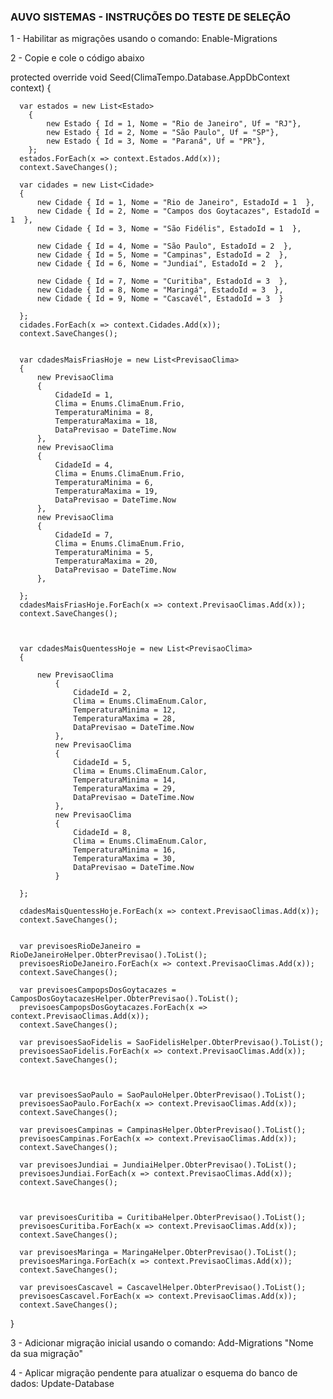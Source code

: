 ### AUVO SISTEMAS - INSTRUÇÕES DO TESTE DE SELEÇÃO

1 - Habilitar as migrações usando o comando: Enable-Migrations

2 - Copie e cole o código abaixo

 protected override void Seed(ClimaTempo.Database.AppDbContext context)
  {

      var estados = new List<Estado>
        {
            new Estado { Id = 1, Nome = "Rio de Janeiro", Uf = "RJ"},
            new Estado { Id = 2, Nome = "São Paulo", Uf = "SP"},
            new Estado { Id = 3, Nome = "Paraná", Uf = "PR"},
        };
      estados.ForEach(x => context.Estados.Add(x));
      context.SaveChanges();

      var cidades = new List<Cidade>
      {
          new Cidade { Id = 1, Nome = "Rio de Janeiro", EstadoId = 1  },
          new Cidade { Id = 2, Nome = "Campos dos Goytacazes", EstadoId = 1  },
          new Cidade { Id = 3, Nome = "São Fidélis", EstadoId = 1  },

          new Cidade { Id = 4, Nome = "São Paulo", EstadoId = 2  },
          new Cidade { Id = 5, Nome = "Campinas", EstadoId = 2  },
          new Cidade { Id = 6, Nome = "Jundiaí", EstadoId = 2  },

          new Cidade { Id = 7, Nome = "Curitiba", EstadoId = 3  },
          new Cidade { Id = 8, Nome = "Maringá", EstadoId = 3  },
          new Cidade { Id = 9, Nome = "Cascavél", EstadoId = 3  }

      };
      cidades.ForEach(x => context.Cidades.Add(x));
      context.SaveChanges();


      var cdadesMaisFriasHoje = new List<PrevisaoClima>
      {
          new PrevisaoClima
          {
              CidadeId = 1,
              Clima = Enums.ClimaEnum.Frio,
              TemperaturaMinima = 8,
              TemperaturaMaxima = 18,
              DataPrevisao = DateTime.Now
          },
          new PrevisaoClima
          {
              CidadeId = 4,
              Clima = Enums.ClimaEnum.Frio,
              TemperaturaMinima = 6,
              TemperaturaMaxima = 19,
              DataPrevisao = DateTime.Now
          },
          new PrevisaoClima
          {
              CidadeId = 7,
              Clima = Enums.ClimaEnum.Frio,
              TemperaturaMinima = 5,
              TemperaturaMaxima = 20,
              DataPrevisao = DateTime.Now
          },

      };
      cdadesMaisFriasHoje.ForEach(x => context.PrevisaoClimas.Add(x));
      context.SaveChanges();



      var cdadesMaisQuentessHoje = new List<PrevisaoClima>
      {

          new PrevisaoClima
              {
                  CidadeId = 2,
                  Clima = Enums.ClimaEnum.Calor,
                  TemperaturaMinima = 12,
                  TemperaturaMaxima = 28,
                  DataPrevisao = DateTime.Now
              },
              new PrevisaoClima
              {
                  CidadeId = 5,
                  Clima = Enums.ClimaEnum.Calor,
                  TemperaturaMinima = 14,
                  TemperaturaMaxima = 29,
                  DataPrevisao = DateTime.Now
              },
              new PrevisaoClima
              {
                  CidadeId = 8,
                  Clima = Enums.ClimaEnum.Calor,
                  TemperaturaMinima = 16,
                  TemperaturaMaxima = 30,
                  DataPrevisao = DateTime.Now
              }

      };

      cdadesMaisQuentessHoje.ForEach(x => context.PrevisaoClimas.Add(x));
      context.SaveChanges();


      var previsoesRioDeJaneiro = RioDeJaneiroHelper.ObterPrevisao().ToList();
      previsoesRioDeJaneiro.ForEach(x => context.PrevisaoClimas.Add(x));
      context.SaveChanges();

      var previsoesCampopsDosGoytacazes = CamposDosGoytacazesHelper.ObterPrevisao().ToList();
      previsoesCampopsDosGoytacazes.ForEach(x => context.PrevisaoClimas.Add(x));
      context.SaveChanges();

      var previsoesSaoFidelis = SaoFidelisHelper.ObterPrevisao().ToList();
      previsoesSaoFidelis.ForEach(x => context.PrevisaoClimas.Add(x));
      context.SaveChanges();



      var previsoesSaoPaulo = SaoPauloHelper.ObterPrevisao().ToList();
      previsoesSaoPaulo.ForEach(x => context.PrevisaoClimas.Add(x));
      context.SaveChanges();

      var previsoesCampinas = CampinasHelper.ObterPrevisao().ToList();
      previsoesCampinas.ForEach(x => context.PrevisaoClimas.Add(x));
      context.SaveChanges();

      var previsoesJundiai = JundiaiHelper.ObterPrevisao().ToList();
      previsoesJundiai.ForEach(x => context.PrevisaoClimas.Add(x));
      context.SaveChanges();



      var previsoesCuritiba = CuritibaHelper.ObterPrevisao().ToList();
      previsoesCuritiba.ForEach(x => context.PrevisaoClimas.Add(x));
      context.SaveChanges();

      var previsoesMaringa = MaringaHelper.ObterPrevisao().ToList();
      previsoesMaringa.ForEach(x => context.PrevisaoClimas.Add(x));
      context.SaveChanges();

      var previsoesCascavel = CascavelHelper.ObterPrevisao().ToList();
      previsoesCascavel.ForEach(x => context.PrevisaoClimas.Add(x));
      context.SaveChanges();

  }
  
  3 - Adicionar migração inicial usando o comando: Add-Migrations "Nome da sua migração"
  
  4 - Aplicar migração pendente para atualizar o esquema do banco de dados: Update-Database
  
  
  
